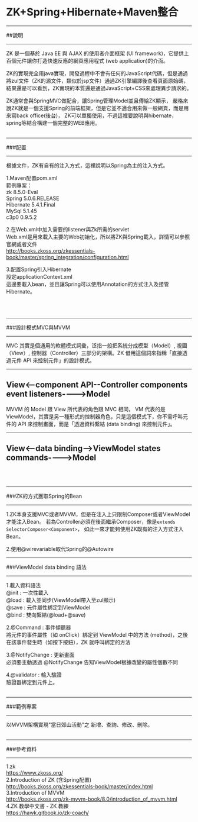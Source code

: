 # ZK+Spring+Hibernate+Maven整合

***
##說明
***

ZK 是一個基於 Java EE 與 AJAX 的使用者介面框架 (UI framework)，它提供上百個元件讓你打造快速反應的網頁應用程式 (web application)的介面。

ZK的實現完全用java實現，開發過程中不會有任何的JavaScript代碼，但是通過將zul文件（ZK的源文件，類似於jsp文件）通過ZK引擎編譯後查看頁面原始碼，結果還是可以看到，ZK實現的本質還是通過JavaScript+CSS來處理異步請求的。

ZK通常會與SpringMVC做配合，讓Spring管理Model並且傳給ZK顯示，
嚴格來說ZK就是一個支援Spring的前端框架，但是它並不適合用來做一般網頁，而是用來寫back office(後台)，
ZK可以單獨使用，不過這裡要說明與hibernate，spring等結合構建一個完整的WEB應用。
<br><br>

***
###配置
***

根據文件，ZK有自有的注入方式，這裡說明以Spring為主的注入方式。

1.Maven配置pom.xml<br>
範例專案：<br>
zk          8.5.0-Eval<br>
Spring      5.0.6.RELEASE<br>
Hibernate   5.4.1.Final<br>
MySql       5.1.45<br>
c3p0        0.9.5.2<br>

2.在Web.xml中加入需要的listener與Zk所需的servlet<br>
Web.xml是用來載入主要的Web初始化，所以將ZK與Spring載入，詳情可以參照官網或者文件<br>
http://books.zkoss.org/zkessentials-book/master/spring_integration/configuration.html

3.配置Spring引入Hibernate<br>
設定applicationContext.xml<br>
這邊要載入bean，並且讓Spring可以使用Annotation的方式注入及接管Hibernate。

<br><br>

***
###設計模式MVC與MVVM
***

MVC 其實是個通用的軟體模式詞彙，泛指一般把系統分成模型（Model）, 視圖（View）, 控制器（Controller）三部分的架構。ZK 借用這個詞來指稱「直接透過元件 API 來控制元件」的設計模式。

--------------------------------------------------------------------
View<--component API--Controller components event listeners---->Model
--------------------------------------------------------------------

MVVM 的 Model 跟 View 所代表的角色跟 MVC 相同， VM 代表的是 ViewModel，其實是另一種形式的控制器角色，只是這個模式下，你不需呼叫元件的 API 來控制畫面，而是「透過資料繫結 (data binding) 來控制元件」。

--------------------------------------------------------------------
View<--data binding-->ViewModel states commands---->Model
--------------------------------------------------------------------

<br><br>

***
###ZK的方式獲取Spring的Bean
***

1.ZK本身支援MVC或者MVVM，但是在注入上只限制Composer或者ViewModel才能注入Bean。
若為Controller必須在後面繼承Composer，像是`extends SelectorComposer<Component>`，
如此一來才能夠使用ZK既有的注入方式注入Bean。

2.使用@wirevariable取代Spring的@Autowire

***
###ViewModel data binding 語法
***

1.載入資料語法<br>
@init : 一次性載入<br>
@load : 載入並同步(ViewModel帶入至zul顯示)<br>
@save : 元件屬性綁定到ViewModel<br>
@bind : 雙向繫結(@load+@save)

2.@Command : 事件傾聽器<br>
將元件的事件屬性（如 onClick）綁定到 ViewModel 中的方法 (method)，之後在該事件發生時（如按下按鈕），ZK 就呼叫綁定的方法

3.@NotifyChange : 更新畫面<br>
必須要主動透過 @NotifyChange 告知ViewModel根據改變的屬性個數不同

4.@validator : 輸入驗證<br>
驗證器綁定到元件上。
<br><br>

***
###範例專案
***

以MVVM架構實現"當日郊山活動"之 新增、查詢、修改、刪除。
<br><br>

***
###參考資料
***

1.zk<br>
https://www.zkoss.org/ <br>
2.Introduction of ZK (含Spring配置)<br>
http://books.zkoss.org/zkessentials-book/master/index.html <br>
3.Introduction of MVVM <br>
http://books.zkoss.org/zk-mvvm-book/8.0/introduction_of_mvvm.html <br>
4.ZK 教學中文書 - ZK 教練 <br>
https://hawk.gitbook.io/zk-coach/ <br>
    


